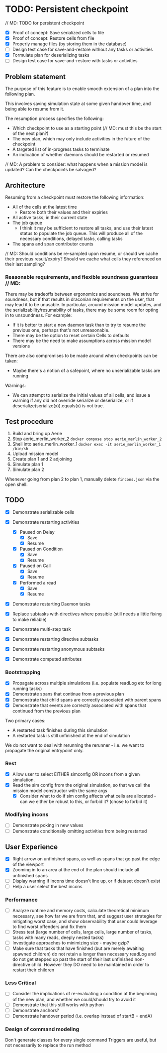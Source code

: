# TODO: Persistent checkpoint
// MD: TODO for persistent checkpoint

- [x] Proof of concept: Save serialized cells to file
- [x] Proof of concept: Restore cells from file
- [x] Properly manage files (by storing them in the database)
- [ ] Design test case for save-and-restore without any tasks or activities
- [x] Formulate plan for deserializing tasks
- [ ] Design test case for save-and-restore with tasks or activities

## Problem statement
The purpose of this feature is to enable smooth extension of a plan into the following plan.

This involves saving simulation state at some given handover time, and being able to resume from it.

The resumption process specifies the following:
- Which checkpoint to use as a starting point (// MD: must this be the start of the next plan?)
- The new plan, which may only include activities in the future of the checkpoint
- A targeted list of in-progress tasks to terminate
- An indication of whether daemons should be restarted or resumed

// MD: A problem to consider: what happens when a mission model is updated? Can the checkpoints be salvaged?

## Architecture
Resuming from a checkpoint must restore the following information:
- All of the cells at the latest time
  - Restore both their values and their expiries
- All active tasks, in their current state
- The job queue
  - I think it may be sufficient to restore all tasks, and use their latest status to populate the job queue.
    This will produce all of the necessary conditions, delayed tasks, calling tasks
- The spans and span contributor counts

// MD: Should conditions be re-sampled upon resume, or should we cache their previous result/expiry? Should we cache what cells they referenced on their last sampling?


### Reasonable requirements, and flexible soundness guarantees // MD:
There may be tradeoffs between ergonomics and soundness. We strive for soundness, but if that results in draconian
requirements on the user, that may lead it to be unusable. In particular, around mission model updates, and the
serializability/resumability of tasks, there may be some room for opting in to unsoundness. For example:
- If it is better to start a new daemon task than to try to resume the previous one, perhaps that's not unreasonable.
- There may be the option to reset certain Cells to defaults
- There may be the need to make assumptions across mission model versions

There are also compromises to be made around when checkpoints can be taken:
- Maybe there's a notion of a safepoint, where no unserializable tasks are running

Warnings:
- We can attempt to serialize the initial values of all cells, and issue a warning if any did not override serialize or deserialize, or if deserialize(serialize(x)).equals(x) is not true. 

## Test procedure

1. Build and bring up Aerie
2. Stop aerie_merlin_worker_2 `docker compose stop aerie_merlin_worker_2`
3. Shell into aerie_merlin_worker_1 `docker exec -it aerie_merlin_worker_1 /bin/sh`
4. Upload mission model
5. Create plan 1 and 2 adjoining
6. Simulate plan 1
7. Simulate plan 2

Whenever going from plan 2 to plan 1, manually delete `fincons.json` via the open shell.


## TODO

- [x] Demonstrate serializable cells
- [X] Demonstrate restarting activities
  - [x] Paused on Delay
    - [x] Save
    - [x] Resume
  - [x] Paused on Condition
    - [x] Save
    - [x] Resume
  - [x] Paused on Call
    - [x] Save
    - [x] Resume
  - [x] Performed a read
    - [x] Save
    - [x] Resume
- [x] Demonstrate restarting Daemon tasks
- [x] Replace subtasks with directives where possible (still needs a little fixing to make reliable)
- [x] Demonstrate multi-step task
- [x] Demonstrate restarting directive subtasks

- [x] Demonstrate restarting anonymous subtasks
- [x] Demonstrate computed attributes

### Bootstrapping
- [x] Propagate across multiple simulations (i.e. populate readLog etc for long running tasks)
- [x] Demonstrate spans that continue from a previous plan
- [x] Demonstrate that child spans are correctly associated with parent spans
- [x] Demonstrate that events are correctly associated with spans that continued from the previous plan

Two primary cases:
- A restarted task finishes during this simulation
- A restarted task is still unfinished at the end of simulation

We do not want to deal with rerunning the rerunner - i.e. we want to propagate the original entrypoint only.

### Rest
- [x] Allow user to select EITHER simconfig OR incons from a given simulation.
- [x] Read the sim config from the original simulation, so that we call the mission model constructor with the same args
  - [x] Consider what to do if sim config affects what cells are allocated - can we either be robust to this, or forbid it? (chose to forbid it)

### Modifying incons
- [ ] Demonstrate poking in new values
- [ ] Demonstrate conditionally omitting activities from being restarted

## User Experience
- [x] Right arrow on unfinished spans, as well as spans that go past the edge of the viewport
- [x] Zooming in to an area at the end of the plan should include all unfinished spans
- [ ] Display warning if incons time doesn't line up, or if dataset doesn't exist
- [ ] Help a user select the best incons

### Performance
- [ ] Analyze runtime and memory costs, calculate theoretical minimum necessary, see how far we are from that, and suggest user strategies for mitigating worst case, and show observability that user could leverage to find worst offenders and fix them
- [ ] Stress test (large number of cells, large cells, large number of tasks, tasks with many reads, deeply nested tasks)
- [ ] Investigate approaches to minimizing size - maybe gzip?
- [ ] Make sure that tasks that have finished (but are merely awaiting spawned children) do not retain a longer than necessary readLog
  and do not get stepped up past the start of their last unfinished non-directive child. However they DO need to be maintained in order
  to restart their children

### Less Critical
- [ ] Consider the implications of re-evaluating a condition at the beginning of the new plan, and whether we could/should try to avoid it
- [ ] Demonstrate that this still works with python
- [ ] Demonstrate anchors?
- [ ] Demonstrate handover period (i.e. overlap instead of startB = endA)

### Design of command modeling

Don't generate classes for every single command
Triggers are useful, but not necessarily to replace the run method


